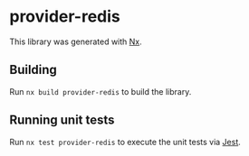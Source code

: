 # provider-redis

This library was generated with [Nx](https://nx.dev).

## Building

Run `nx build provider-redis` to build the library.

## Running unit tests

Run `nx test provider-redis` to execute the unit tests via [Jest](https://jestjs.io).
